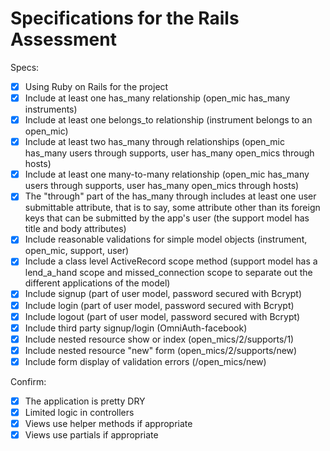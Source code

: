 # Specifications for the Rails Assessment

Specs:
- [x] Using Ruby on Rails for the project
- [x] Include at least one has_many relationship (open_mic has_many instruments)
- [x] Include at least one belongs_to relationship (instrument belongs to an open_mic)
- [x] Include at least two has_many through relationships (open_mic has_many users through supports, user has_many open_mics through hosts)
- [x] Include at least one many-to-many relationship (open_mic has_many users through supports, user has_many open_mics through hosts)
- [x] The "through" part of the has_many through includes at least one user submittable attribute, that is to say, some attribute other than its foreign keys that can be submitted by the app's user (the support model has title and body attributes)
- [x] Include reasonable validations for simple model objects (instrument, open_mic, support, user)
- [x] Include a class level ActiveRecord scope method (support model has a lend_a_hand scope and missed_connection scope to separate out the different applications of the model)
- [x] Include signup (part of user model, password secured with Bcrypt)
- [x] Include login (part of user model, password secured with Bcrypt)
- [x] Include logout (part of user model, password secured with Bcrypt)
- [x] Include third party signup/login (OmniAuth-facebook)
- [x] Include nested resource show or index (open_mics/2/supports/1)
- [x] Include nested resource "new" form (open_mics/2/supports/new)
- [x] Include form display of validation errors (/open_mics/new)

Confirm:
- [x] The application is pretty DRY
- [x] Limited logic in controllers
- [x] Views use helper methods if appropriate
- [x] Views use partials if appropriate
